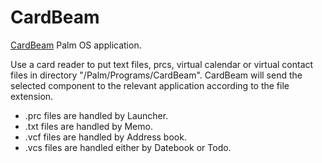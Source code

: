CardBeam
========

[CardBeam](http://yriarte.voila.net/CardBeam/CardBeam.html) Palm OS application.

Use a card reader to put text files, prcs, virtual calendar or virtual contact files in directory "/Palm/Programs/CardBeam".
CardBeam will send the selected component to the relevant application according to the file extension.

  * .prc files are handled by Launcher.
  * .txt files are handled by Memo.
  * .vcf files are handled by Address book.
  * .vcs files are handled either by Datebook or Todo.

